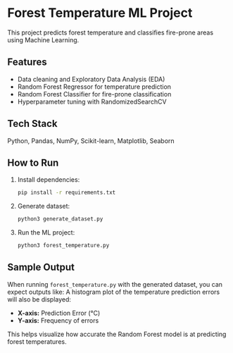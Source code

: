 # Forest Temperature ML Project

This project predicts forest temperature and classifies fire-prone areas using Machine Learning.

## Features
- Data cleaning and Exploratory Data Analysis (EDA)
- Random Forest Regressor for temperature prediction
- Random Forest Classifier for fire-prone classification
- Hyperparameter tuning with RandomizedSearchCV

## Tech Stack
Python, Pandas, NumPy, Scikit-learn, Matplotlib, Seaborn

## How to Run
1. Install dependencies:
   ```bash
   pip install -r requirements.txt
   ```
2. Generate dataset:
   ```bash
   python3 generate_dataset.py
   ```
3. Run the ML project:
   ```bash
   python3 forest_temperature.py
   ```

## Sample Output

When running `forest_temperature.py` with the generated dataset, you can expect outputs like:
A histogram plot of the temperature prediction errors will also be displayed:

- **X-axis:** Prediction Error (°C)  
- **Y-axis:** Frequency of errors  

This helps visualize how accurate the Random Forest model is at predicting forest temperatures.